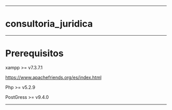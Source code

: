 ____________________________________________________________
# consultoria_juridica

____________________________________________________________
# Prerequisitos

xampp >= v7.3.7.1

https://www.apachefriends.org/es/index.html

Php >= v5.2.9

PostGress >= v9.4.0
____________________________________________________________
